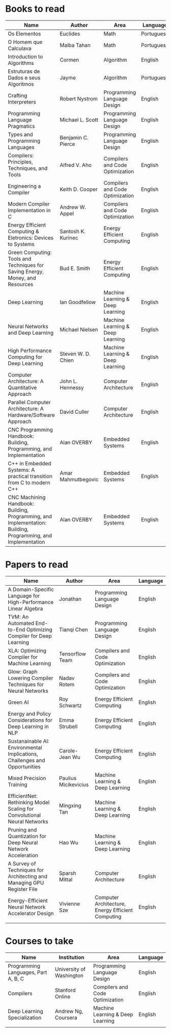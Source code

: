 

# Books to read

| Name                                                                                                         | Author             | Area                             | Language   |
| ------------------------------------------------------------------------------------------------------------ | ------------------ | -------------------------------- | ---------- |
| Os Elementos                                                                                                 | Euclides           | Math                             | Portuguese |
| O Homem que Calculava                                                                                        | Malba Tahan        | Math                             | Portuguese |
| Introduction to Algorithms                                                                                   | Cormen             | Algorithm                        | English    |
| Estruturas de Dados e seus Algoritmos                                                                        | Jayme              | Algorithm                        | Portuguese |
| Crafting Interpreters                                                                                        | Robert Nystrom     | Programming Language Design      | English    |
| Programming Language Pragmatics                                                                              | Michael L. Scott   | Programming Language Design      | English    |
| Types and Programming Languages                                                                              | Benjamin C. Pierce | Programming Language Design      | English    |
| Compilers: Principles, Techniques, and Tools                                                                 | Alfred V. Aho      | Compilers and Code Optimization  | English    |
| Engineering a Compiler                                                                                       | Keith D. Cooper    | Compilers and Code Optimization  | English    |
| Modern Compiler Implementation in C                                                                          | Andrew W. Appel    | Compilers and Code Optimization  | English    |
| Energy Efficient Computing & Eletronics: Devices to Systems                                                  | Santosh K. Kurinec | Energy Efficient Computing       | English    |
| Green Computing: Tools and Techniques for Saving Energy, Money, and Resources                                | Bud E. Smith       | Energy Efficient Computing       | English    |
| Deep Learning                                                                                                | Ian Goodfellow     | Machine Learning & Deep Learning | English    |
| Neural Networks and Deep Learning                                                                            | Michael Nielsen    | Machine Learning & Deep Learning | English    |
| High Performance Computing for Deep Learning                                                                 | Steven W. D. Chien | Machine Learning & Deep Learning | English    |
| Computer Architecture: A Quantitative Approach                                                               | John L. Hennessy   | Computer Architecture            | English    |
| Parallel Computer Architecture: A Hardware/Software Approach                                                 | David Culler       | Computer Architecture            | English    |
| CNC Programming Handbook: Building, Programming, and Implementation                                          | Alan OVERBY        | Embedded Systems                 | English    |
| C++ in Embedded Systems: A practical transition from C to modern C++                                         | Amar Mahmutbegovic | Embedded Systems                 | English    |
| CNC Machining Handbook: Building, Programming, and Implementation: Building, Programming, and Implementation | Alan OVERBY        | Embedded Systems                 | English    |

# Papers to read

| Name                                                                       | Author               | Area                                              | Language |
| -------------------------------------------------------------------------- | -------------------- | ------------------------------------------------- | -------- |
| A Domain-Specific Language for High-Performance Linear Algebra             | Jonathan             | Programming Language Design                       | English  |
| TVM: An Automated End-to-End Optimizing Compiler for Deep Learning         | Tianqi Chen          | Programming Language Design                       | English  |
| XLA: Optimizing Compiler for Machine Learning                              | Tensorflow Team      | Compilers and Code Optimization                   | English  |
| Glow: Graph Lowering Compiler Techniques for Neural Networks               | Nadav Rotem          | Compilers and Code Optimization                   | English  |
| Green AI                                                                   | Roy Schwartz         | Energy Efficient Computing                        | English  |
| Energy and Policy Considerations for Deep Learning in NLP                  | Emma Strubell        | Energy Efficient Computing                        | English  |
| Sustanainable AI: Environmental Implications, Challenges and Opportunities | Carole-Jean Wu       | Energy Efficient Computing                        | English  |
| Mixed Precision Training                                                   | Paulius Micikevicius | Machine Learning & Deep Learning                  | English  |
| EfficientNet: Rethinking Model Scaling for Convolutional Neural Networks   | Mingxing Tan         | Machine Learning & Deep Learning                  | English  |
| Pruning and Quantization for Deep Neural Network Acceleration              | Hao Wu               | Machine Learning & Deep Learning                  | English  |
| A Survey of Techniques for Architecting and Managing GPU Register File     | Sparsh Mittal        | Computer Architecture                             | English  |
| Energy-Efficient Neural Network Accelerator Design                         | Vivienne Sze         | Computer Architecture, Energy Efficient Computing | English  |
|                                                                            |                      |                                                   |          |

# Courses to take

| Name                                | Institution              | Area                             | Language |
| ----------------------------------- | ------------------------ | -------------------------------- | -------- |
| Programming Languages, Part A, B, C | University of Washington | Programming Language Design      | English  |
| Compilers                           | Stanford Online          | Compilers and Code Optimization  | English  |
| Deep Learning Specialization        | Andrew Ng, Coursera      | Machine Learning & Deep Learning | English  |
|                                     |                          |                                  |          |
